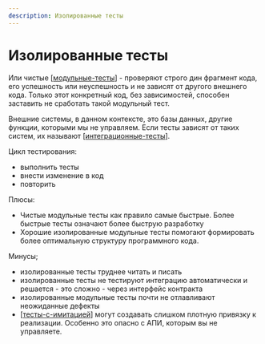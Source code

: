 ```yaml
---
description: Изолированные тесты
---
```

# Изолированные тесты

Или чистые [[модульные-тесты]] - проверяют строго дин фрагмент кода, его успешность или неуспешность и не зависят от другого внешнего кода. Только этот конкретный код, без зависимостей, способен заставить не сработать такой модульный тест.

Внешние системы, в данном контексте, это базы данных, другие функции, которыми мы не управляем. Если тесты зависят от таких систем, их называют [[интеграционные-тесты]].

Цикл тестирования:

- выполнить тесты
- внести изменение в код
- повторить

Плюсы:

- Чистые модульные тесты как правило самые быстрые. Более быстрые тесты означают более быструю разработку
- Хорошие изолированные модульные тесты помогают формировать более оптимальную структуру программного кода.

Минусы;

- изолированные тесты труднее читать и писать
- изолированные тесты не тестируют интеграцию автоматически и решается - это сложно - через интерфейс контракта
- изолированные модульные тесты почти не отлавливают неожиданные дефекты
- [[тесты-с-имитацией]] могут создавать слишком плотную привязку к реализации. Особенно это опасно с АПИ, которым вы не управляете.

[//begin]: # "Autogenerated link references for markdown compatibility"
[модульные-тесты]: модульные-тесты "Модульные тесты"
[интеграционные-тесты]: интеграционные-тесты "Интеграционные тесты"
[тесты-с-имитацией]: тесты-с-имитацией "Тесты с имитацией"
[//end]: # "Autogenerated link references"